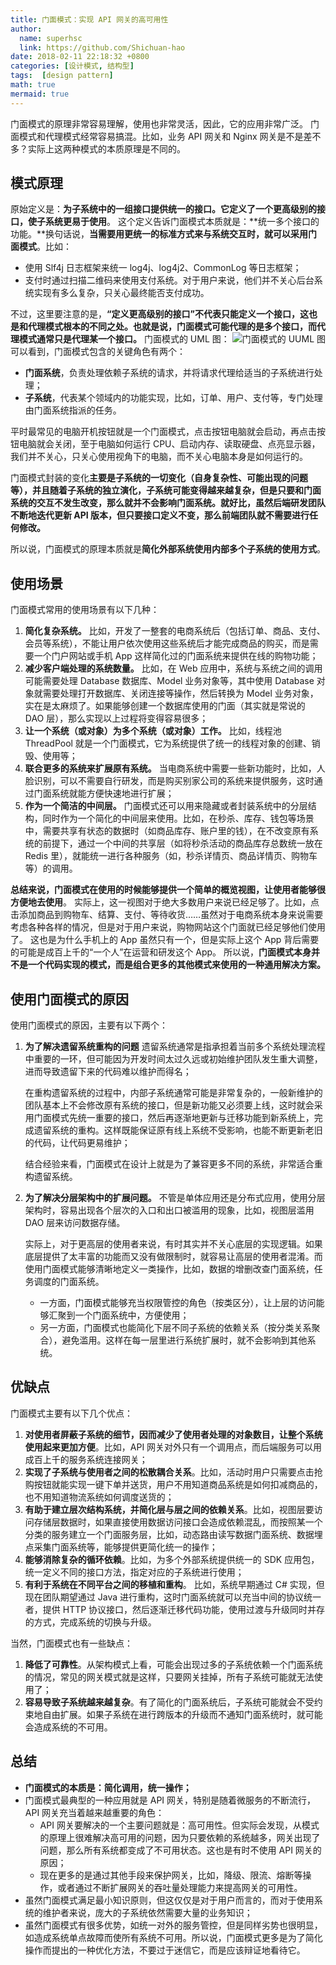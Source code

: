```yaml
---
title: 门面模式：实现 API 网关的高可用性
author:
  name: superhsc
  link: https://github.com/Shichuan-hao
date: 2018-02-11 22:18:32 +0800
categories: [设计模式, 结构型]
tags:  [design pattern]
math: true
mermaid: true
---
```



门面模式的原理非常容易理解，使用也非常灵活，因此，它的应用非常广泛。
门面模式和代理模式经常容易搞混。比如，业务 API 网关和 Nginx 网关是不是差不多？实际上这两种模式的本质原理是不同的。

## 模式原理
原始定义是：**为子系统中的一组接口提供统一的接口。它定义了一个更高级别的接口，使子系统更易于使用**。
这个定义告诉门面模式本质就是：**统一多个接口的功能。**换句话说，**当需要用更统一的标准方式来与系统交互时，就可以采用门面模式**。比如：

- 使用 Slf4j 日志框架来统一 log4j、log4j2、CommonLog 等日志框架；
- 支付时通过扫描二维码来使用支付系统。对于用户来说，他们并不关心后台系统实现有多么复杂，只关心最终能否支付成功。

不过，这里要注意的是，**“定义更高级别的接口”不代表只能定义一个接口，这也是和代理模式根本的不同之处。也就是说，门面模式可能代理的是多个接口，而代理模式通常只是代理某一个接口。**
门面模式的 UML 图：
![门面模式的 UUML 图](https://Shichuan-hao.github.io/images/assert/design-patterns/facade-uml.png)
可以看到，门面模式包含的关键角色有两个：

- **门面系统**，负责处理依赖子系统的请求，并将请求代理给适当的子系统进行处理；
- **子系统**，代表某个领域内的功能实现，比如，订单、用户、支付等，专门处理由门面系统指派的任务。

平时最常见的电脑开机按钮就是一个门面模式，点击按钮电脑就会启动，再点击按钮电脑就会关闭，至于电脑如何运行 CPU、启动内存、读取硬盘、点亮显示器，我们并不关心，只关心使用视角下的电脑，而不关心电脑本身是如何运行的。

门面模式封装的变化**主要是子系统的一切变化（自身复杂性、可能出现的问题等），并且随着子系统的独立演化，子系统可能变得越来越复杂，但是只要和门面系统的交互不发生改变，那么就并不会影响门面系统。就好比，虽然后端研发团队不断地迭代更新 API 版本，但只要接口定义不变，那么前端团队就不需要进行任何修改。**

所以说，门面模式的原理本质就是**简化外部系统使用内部多个子系统的使用方式**。

## 使用场景
门面模式常用的使用场景有以下几种：

1. **简化复杂系统。** 比如，开发了一整套的电商系统后（包括订单、商品、支付、会员等系统），不能让用户依次使用这些系统后才能完成商品的购买，而是需要一个门户网站或手机 App 这样简化过的门面系统来提供在线的购物功能；
2. **减少客户端处理的系统数量。** 比如，在 Web 应用中，系统与系统之间的调用可能需要处理 Database 数据库、Model 业务对象等，其中使用 Database 对象就需要处理打开数据库、关闭连接等操作，然后转换为 Model 业务对象，实在是太麻烦了。如果能够创建一个数据库使用的门面（其实就是常说的 DAO 层），那么实现以上过程将变得容易很多；
3. **让一个系统（或对象）为多个系统（或对象）工作。** 比如，线程池 ThreadPool 就是一个门面模式，它为系统提供了统一的线程对象的创建、销毁、使用等；
4. **联合更多的系统来扩展原有系统。** 当电商系统中需要一些新功能时，比如，人脸识别，可以不需要自行研发，而是购买别家公司的系统来提供服务，这时通过门面系统就能方便快速地进行扩展；
5. **作为一个简洁的中间层。** 门面模式还可以用来隐藏或者封装系统中的分层结构，同时作为一个简化的中间层来使用。比如，在秒杀、库存、钱包等场景中，需要共享有状态的数据时（如商品库存、账户里的钱），在不改变原有系统的前提下，通过一个中间的共享层（如将秒杀活动的商品库存总数统一放在 Redis 里），就能统一进行各种服务（如，秒杀详情页、商品详情页、购物车等）的调用。

**总结来说，门面模式在使用的时候能够提供一个简单的概览视图，让使用者能够很方便地去使用**。
实际上，这一视图对于绝大多数用户来说已经足够了。比如，点击添加商品到购物车、结算、支付、等待收货……虽然对于电商系统本身来说需要考虑各种各样的情况，但是对于用户来说，购物网站这个门面就已经足够他们使用了。
这也是为什么手机上的 App 虽然只有一个，但是实际上这个 App 背后需要的可能是成百上千的“一个人”在运营和研发这个 App。
所以说，**门面模式本身并不是一个代码实现的模式，而是组合更多的其他模式来使用的一种通用解决方案。**

## 使用门面模式的原因
使用门面模式的原因，主要有以下两个：

1. **为了解决遗留系统重构的问题**
   遗留系统通常是指承担着当前多个系统处理流程中重要的一环，但可能因为开发时间太过久远或初始维护团队发生重大调整，进而导致遗留下来的代码难以维护而得名；
   
   在重构遗留系统的过程中，内部子系统通常可能是非常复杂的，一般新维护的团队基本上不会修改原有系统的接口，但是新功能又必须要上线，这时就会采用门面模式先统一重要的接口，然后再逐渐地更新与迁移功能到新系统上，完成遗留系统的重构。这样既能保证原有线上系统不受影响，也能不断更新老旧的代码，让代码更易维护；
   
   结合经验来看，门面模式在设计上就是为了兼容更多不同的系统，非常适合重构遗留系统。

2. **为了解决分层架构中的扩展问题。** 
   不管是单体应用还是分布式应用，使用分层架构时，容易出现各个层次的入口和出口被滥用的现象，比如，视图层滥用 DAO 层来访问数据存储。
   
   实际上，对于更高层的使用者来说，有时其实并不关心底层的实现逻辑。如果底层提供了太丰富的功能而又没有做限制时，就容易让高层的使用者混淆。而使用门面模式能够清晰地定义一类操作，比如，数据的增删改查门面系统，任务调度的门面系统。
   - 一方面，门面模式能够充当权限管控的角色（按类区分），让上层的访问能够汇聚到一个门面系统中，方便使用；
   - 另一方面，门面模式也能简化下层不同子系统的依赖关系（按分类关系聚合），避免滥用。这样在每一层里进行系统扩展时，就不会影响到其他系统。
    
## 优缺点
门面模式主要有以下几个优点：

1. **对使用者屏蔽子系统的细节，因而减少了使用者处理的对象数目，让整个系统使用起来更加方便**。比如，API 网关对外只有一个调用点，而后端服务可以用成百上千的服务系统连接网关；
2. **实现了子系统与使用者之间的松散耦合关系**。比如，活动时用户只需要点击抢购按钮就能实现一键下单并送货，用户不用知道商品系统是如何扣减商品的，也不用知道物流系统如何调度送货的；
3. **有助于建立层次结构系统，并简化层与层之间的依赖关系**。比如，视图层要访问存储层数据时，如果直接使用数据访问接口会造成依赖混乱，而按照某一个分类的服务建立一个门面服务层，比如，动态路由读写数据门面系统、数据埋点采集门面系统等，能够提供更简化统一的操作；
4. **能够消除复杂的循环依赖**。比如，为多个外部系统提供统一的 SDK 应用包，统一定义不同的接口方法，指定对应的子系统进行使用；
5. **有利于系统在不同平台之间的移植和重构**。 比如，系统早期通过 C# 实现，但现在团队期望通过 Java 进行重构，这时门面系统就可以充当中间的协议统一者，提供 HTTP 协议接口，然后逐渐迁移代码功能，使用过渡与升级同时并存的方式，完成系统的切换与升级。

当然，门面模式也有一些缺点：
1. **降低了可靠性**。从架构模式上看，可能会出现过多的子系统依赖一个门面系统的情况，常见的网关模式就是这样，只要网关挂掉，所有子系统可能就无法使用了；
2. **容易导致子系统越来越复杂**。有了简化的门面系统后，子系统可能就会不受约束地自由扩展。如果子系统在进行跨版本的升级而不通知门面系统时，就可能会造成系统的不可用。

## 总结

- **门面模式的本质是：简化调用，统一操作；**
- 门面模式最典型的一种应用就是 API 网关，特别是随着微服务的不断流行，API 网关充当着越来越重要的角色：
   - API 网关要解决的一个主要问题就是：高可用性。但实际会发现，从模式的原理上很难解决高可用的问题，因为只要依赖的系统越多，网关出现了问题，那么所有系统都变成了不可用状态。这也是有时不使用 API 网关的原因；
   - 现在更多的是通过其他手段来保护网关，比如，降级、限流、熔断等操作，或者通过不断扩展网关的吞吐量处理能力来提高网关的可用性。
- 虽然门面模式满足最小知识原则，但这仅仅是对于用户而言的，而对于使用系统的维护者来说，庞大的子系统依然需要大量的业务知识；
- 虽然门面模式有很多优势，如统一对外的服务管控，但是同样劣势也很明显，如造成系统单点故障而使所有系统不可用。所以说，门面模式更多是为了简化操作而提出的一种优化方法，不要过于迷信它，而是应该辩证地看待它。
